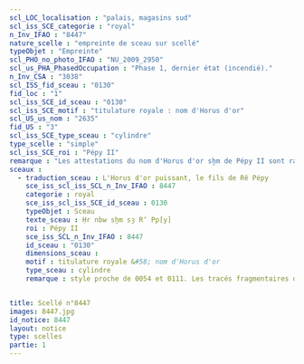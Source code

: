 ```yaml
---
scl_LOC_localisation : "palais, magasins sud"
scl_iss_SCE_categorie : "royal"
n_Inv_IFAO : "8447"
nature_scelle : "empreinte de sceau sur scellé"
typeObjet : "Empreinte"
scl_PHO_no_photo_IFAO : "NU_2009_2950"
scl_us_PHA_PhasedOccupation : "Phase 1, dernier état (incendié)."
n_Inv_CSA : "3038"
scl_ISS_fid_sceau : "0130"
fid_loc : "1"
scl_iss_SCE_id_sceau : "0130"
scl_iss_SCE_motif : "titulature royale : nom d'Horus d'or"
scl_US_us_nom : "2635"
fid_US : "3"
scl_iss_SCE_type_sceau : "cylindre"
type_scelle : "simple"
scl_iss_SCE_roi : "Pépy II"
remarque : "Les attestations du nom d'Horus d'or sḫm de Pépy II sont rares."
sceaux :
  - traduction_sceau : L'Horus d'or puissant, le fils de Rê Pépy
    sce_iss_scl_iss_SCL_n_Inv_IFAO : 8447
    categorie : royal
    sce_iss_scl_iss_SCE_id_sceau : 0130
    typeObjet : Sceau
    texte_sceau : Ḥr nbw sḫm sȝ R‘ Pp[y]
    roi : Pépy II
    sce_iss_SCL_n_Inv_IFAO : 8447
    id_sceau : "0130"
    dimensions_sceau : 
    motif : titulature royale &#58; nom d'Horus d'or
    type_sceau : cylindre
    remarque : style proche de 0054 et 0111. Les tracés fragmentaires de la colonne de droite font-ils partie du même sceau ?


title: Scellé n°8447
images: 8447.jpg
id_notice: 8447
layout: notice
type: scelles
partie: 1
---
```

